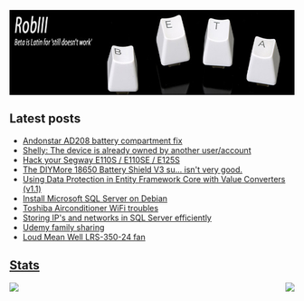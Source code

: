 <p align="center">
  <a href="https://robiii.me" target="_blank">
    <!--START_SECTION:update_image-->
<img src=https://raw.githubusercontent.com/RobThree/RobThree/main/.github/images/yKTUi9OEzBeraKe4Gem1Fz46.jpg height=150px width=864px align=center alt=Header />
<!--END_SECTION:update_image-->
  </a>
</p>
<h2>Latest posts</h2>
<ul>
<!-- BLOG-POST-LIST:START --><li><a href="https://blog.robiii.nl/2022/12/andonstar-ad208-battery-compartment-fix.html" target="_blank" title="UTC: Wed Dec 21 2022 1:16 AM">Andonstar AD208 battery compartment fix</li><li><a href="https://blog.robiii.nl/2022/10/shelly-device-is-already-owned-by.html" target="_blank" title="UTC: Sun Oct 02 2022 9:27 PM">Shelly: The device is already owned by another user/account</li><li><a href="https://blog.robiii.nl/2022/01/hack-your-segway-e110s-e110se-125s.html" target="_blank" title="UTC: Thu Jan 13 2022 6:31 PM">Hack your Segway E110S / E110SE / E125S</li><li><a href="https://blog.robiii.nl/2021/12/the-diymore-18650-battery-shield-v3-su.html" target="_blank" title="UTC: Sun Dec 12 2021 1:26 PM">The DIYMore 18650 Battery Shield V3 su... isn&#39;t very good.</li><li><a href="https://blog.robiii.nl/2021/11/using-data-protection-in-entity.html" target="_blank" title="UTC: Fri Nov 12 2021 12:37 PM">Using Data Protection in Entity Framework Core with Value Converters &lpar;v1.1&rpar;</li><li><a href="https://blog.robiii.nl/2021/09/install-microsoft-sql-server-on-debian.html" target="_blank" title="UTC: Fri Sep 24 2021 9:39 AM">Install Microsoft SQL Server on Debian</li><li><a href="https://blog.robiii.nl/2021/07/toshiba-airconditioner-wifi-troubles.html" target="_blank" title="UTC: Fri Jul 30 2021 6:53 PM">Toshiba Airconditioner WiFi troubles</li><li><a href="https://blog.robiii.nl/2021/07/storing-ips-and-networks-in-sql-server.html" target="_blank" title="UTC: Tue Jul 06 2021 2:15 PM">Storing IP&#39;s and networks in SQL Server efficiently</li><li><a href="https://blog.robiii.nl/2021/05/udemy-family-sharing.html" target="_blank" title="UTC: Mon May 24 2021 3:28 PM">Udemy family sharing</li><li><a href="https://blog.robiii.nl/2020/11/loud-mean-well-lrs-350-24-fan.html" target="_blank" title="UTC: Tue Nov 17 2020 10:38 AM">Loud Mean Well LRS-350-24 fan</li><!-- BLOG-POST-LIST:END -->
</ul>
<h2>Stats</h2>
<p align="center">
  <img src="https://github-readme-stats.vercel.app/api?username=robthree&theme=radical&show_icons=true&include_all_commits=true&count_private=true&line_height=28" align="left">
  <img src="https://github-readme-stats.vercel.app/api/top-langs/?username=robthree&layout=compact&theme=radical&card_width=250&langs_count=10" align="right">
</p>
